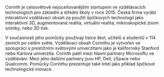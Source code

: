 Corinth je celosvětově nejoceňovanějším startupem ve vzdělávacích technologiích pro základní a střední školy v roce 2015. Česká firma vyrábí interaktivní vzdělávací obsah za použití špičkových technologií jako interaktivní 3D, augmentovaná realita, virtuální realita, mikroskopické zoom snímky, nebo 3D tisk. 

V současnosti jeho pomůcky používají tisíce škol, učitelů a studentů v 114 zemích po celém světe. Vzdělávací obsah Corinthu je vytvořen ve spolupráci s prestižními světovými univerzitami jako je kalifornský Stanford nebo Karlova univerzita. Corinth patří mezi hlavní partnery Microsoftu ve vzdělávání. Mezi jeho dalšími partnery jsou HP, Dell, zSpace nebo Qualcomm. Pomůcky Corinthu prezentuje také Intel jako příklad špičkové technologické inovace.